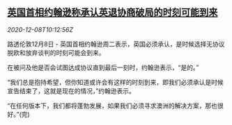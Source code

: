 <!--1607422994000-->
[英国首相约翰逊称承认英退协商破局的时刻可能到来](https://cn.reuters.com/article/uk-johnson-boris-brexit-1208-idCNKBS28I175)
------

<div><i>2020-12-08T10:12:56Z</i></div><p>路透伦敦12月8日 - 英国首相约翰逊周二表示，英国必须承认，是时候选择无协议脱欧和放弃谈判的时刻可能会到来。</p><p>在被问及他是否会试图达成协议直到最后一刻时，约翰逊表示，“是的。”</p><p>“我们总是抱持希望，但你知道或许会有这样的时刻到来，即我们必须承认是时候宣告结束了，这就是现在的情况，”约翰逊表示。</p><p>“在任何版本下，我们都将蓬勃发展，如果我们必须寻求澳洲的解决方案，那也很好。”(完)</p>
